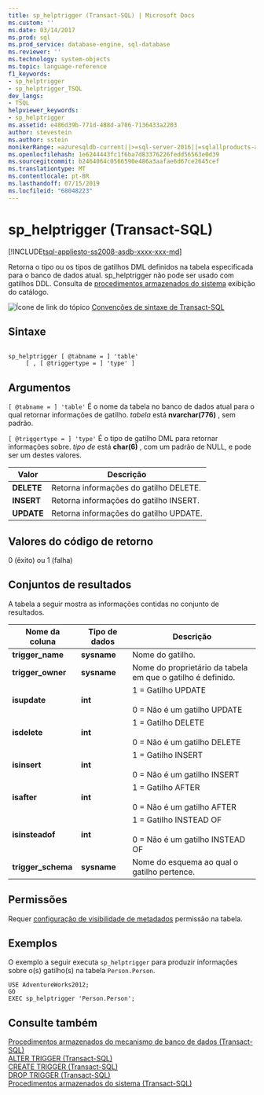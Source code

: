 ```yaml
---
title: sp_helptrigger (Transact-SQL) | Microsoft Docs
ms.custom: ''
ms.date: 03/14/2017
ms.prod: sql
ms.prod_service: database-engine, sql-database
ms.reviewer: ''
ms.technology: system-objects
ms.topic: language-reference
f1_keywords:
- sp_helptrigger
- sp_helptrigger_TSQL
dev_langs:
- TSQL
helpviewer_keywords:
- sp_helptrigger
ms.assetid: e486d39b-771d-488d-a786-7136433a2203
author: stevestein
ms.author: sstein
monikerRange: =azuresqldb-current||>=sql-server-2016||=sqlallproducts-allversions||>=sql-server-linux-2017||=azuresqldb-mi-current
ms.openlocfilehash: 1e6244443fc1f6ba7d83376226fedd56563e0d39
ms.sourcegitcommit: b2464064c0566590e486a3aafae6d67ce2645cef
ms.translationtype: MT
ms.contentlocale: pt-BR
ms.lasthandoff: 07/15/2019
ms.locfileid: "68048223"
---
```

# <a name="sphelptrigger-transact-sql"></a>sp_helptrigger (Transact-SQL)
[!INCLUDE[tsql-appliesto-ss2008-asdb-xxxx-xxx-md](../../includes/tsql-appliesto-ss2008-asdb-xxxx-xxx-md.md)]

  Retorna o tipo ou os tipos de gatilhos DML definidos na tabela especificada para o banco de dados atual. sp_helptrigger não pode ser usado com gatilhos DDL. Consulta de [procedimentos armazenados do sistema](../../relational-databases/system-catalog-views/sys-triggers-transact-sql.md) exibição do catálogo.  
  
 ![Ícone de link do tópico](../../database-engine/configure-windows/media/topic-link.gif "Ícone de link do tópico") [Convenções de sintaxe de Transact-SQL](../../t-sql/language-elements/transact-sql-syntax-conventions-transact-sql.md)  
  
## <a name="syntax"></a>Sintaxe  
  
```  
  
sp_helptrigger [ @tabname = ] 'table'   
     [ , [ @triggertype = ] 'type' ]  
```  
  
## <a name="arguments"></a>Argumentos  
`[ @tabname = ] 'table'` É o nome da tabela no banco de dados atual para o qual retornar informações de gatilho. *tabela* está **nvarchar(776)** , sem padrão.  
  
`[ @triggertype = ] 'type'` É o tipo de gatilho DML para retornar informações sobre. *tipo de* está **char(6)** , com um padrão de NULL, e pode ser um destes valores.  
  
|Valor|Descrição|  
|-----------|-----------------|  
|**DELETE**|Retorna informações do gatilho DELETE.|  
|**INSERT**|Retorna informações do gatilho INSERT.|  
|**UPDATE**|Retorna informações do gatilho UPDATE.|  
  
## <a name="return-code-values"></a>Valores do código de retorno  
 0 (êxito) ou 1 (falha)  
  
## <a name="result-sets"></a>Conjuntos de resultados  
 A tabela a seguir mostra as informações contidas no conjunto de resultados.  
  
|Nome da coluna|Tipo de dados|Descrição|  
|-----------------|---------------|-----------------|  
|**trigger_name**|**sysname**|Nome do gatilho.|  
|**trigger_owner**|**sysname**|Nome do proprietário da tabela em que o gatilho é definido.|  
|**isupdate**|**int**|1 = Gatilho UPDATE<br /><br /> 0 = Não é um gatilho UPDATE|  
|**isdelete**|**int**|1 = Gatilho DELETE<br /><br /> 0 = Não é um gatilho DELETE|  
|**isinsert**|**int**|1 = Gatilho INSERT<br /><br /> 0 = Não é um gatilho INSERT|  
|**isafter**|**int**|1 = Gatilho AFTER<br /><br /> 0 = Não é um gatilho AFTER|  
|**isinsteadof**|**int**|1 = Gatilho INSTEAD OF<br /><br /> 0 = Não é um gatilho INSTEAD OF|  
|**trigger_schema**|**sysname**|Nome do esquema ao qual o gatilho pertence.|  
  
## <a name="permissions"></a>Permissões  
 Requer [configuração de visibilidade de metadados](../../relational-databases/security/metadata-visibility-configuration.md) permissão na tabela.  
  
## <a name="examples"></a>Exemplos  
 O exemplo a seguir executa `sp_helptrigger` para produzir informações sobre o(s) gatilho(s) na tabela `Person.Person`.  
  
```  
USE AdventureWorks2012;  
GO  
EXEC sp_helptrigger 'Person.Person';  
```  
  
## <a name="see-also"></a>Consulte também  
 [Procedimentos armazenados do mecanismo de banco de dados &#40;Transact-SQL&#41;](../../relational-databases/system-stored-procedures/database-engine-stored-procedures-transact-sql.md)   
 [ALTER TRIGGER &#40;Transact-SQL&#41;](../../t-sql/statements/alter-trigger-transact-sql.md)   
 [CREATE TRIGGER &#40;Transact-SQL&#41;](../../t-sql/statements/create-trigger-transact-sql.md)   
 [DROP TRIGGER &#40;Transact-SQL&#41;](../../t-sql/statements/drop-trigger-transact-sql.md)   
 [Procedimentos armazenados do sistema &#40;Transact-SQL&#41;](../../relational-databases/system-stored-procedures/system-stored-procedures-transact-sql.md)  
  
  
